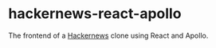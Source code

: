 # hackernews-react-apollo

The frontend of a [Hackernews][] clone using React and Apollo.

[Hackernews]: https://news.ycombinator.com
